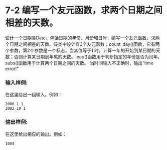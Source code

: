 # 7-2 编写一个友元函数，求两个日期之间相差的天数。
设计一个日期类Date，包括日期的年份、月份和日号，编写一个友元函数，求两个日期之间相差的天数。该类中设计有3个友元函数；count_day()函数，它有两个参数，第2个参数是一个标志，当其值等于1
时，计算一年的开始到某日期的天数；否则计算某日期到年尾的天数。leap()函数用于判断指定的年份是否为闰年。subs()函数用于计算两个日期之间的天数。
当时间输入不正确时，输出“time error!”

### 输入样例:

在这里给出一组输入。例如：

    
    
    2000 1 1 
    2002 10 1
    

### 输出样例:

在这里给出相应的输出。例如：

    
    
    1004
    

